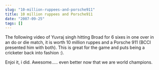```yaml
---
slug: "10-million-ruppees-and-porsche911"
title: 10 million ruppees and Porsche911
date: "2007-09-25"
tags: []
---
```

The following video of Yuvraj singh hitting Broad for 6 sixes in one over in an do or die match, it is worth 10 million ruppes and a Porsche 911 (BCCI presented him with both). This is great for the game and puts being a cricketer back into fashion :).



Enjoi it, i did. Awesome….. even better now that we are world champions.
